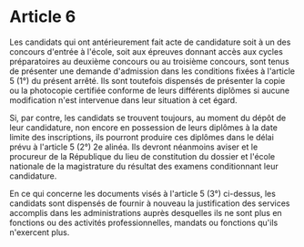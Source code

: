 # Article 6

Les candidats qui ont antérieurement fait acte de candidature soit à un des concours d'entrée à l'école, soit aux épreuves donnant accès aux cycles préparatoires au deuxième concours ou au troisième concours, sont tenus de présenter une demande d'admission dans les conditions fixées à l'article 5 (1°) du présent arrêté. Ils sont toutefois dispensés de présenter la copie ou la photocopie certifiée conforme de leurs différents diplômes si aucune modification n'est intervenue dans leur situation à cet égard.

Si, par contre, les candidats se trouvent toujours, au moment du dépôt de leur candidature, non encore en possession de leurs diplômes à la date limite des inscriptions, ils pourront produire ces diplômes dans le délai prévu à l'article 5 (2°) 2e alinéa. Ils devront néanmoins aviser et le procureur de la République du lieu de constitution du dossier et l'école nationale de la magistrature du résultat des examens conditionnant leur candidature.

En ce qui concerne les documents visés à l'article 5 (3°) ci-dessus, les candidats sont dispensés de fournir à nouveau la justification des services accomplis dans les administrations auprès desquelles ils ne sont plus en fonctions ou des activités professionnelles, mandats ou fonctions qu'ils n'exercent plus.
